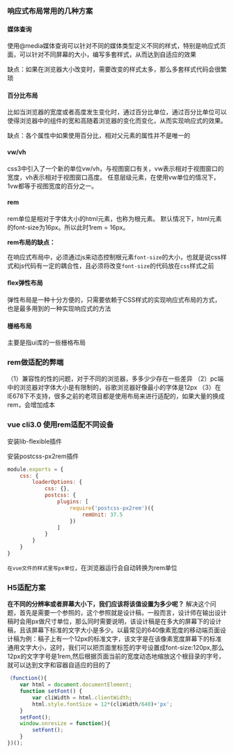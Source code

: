 ### 响应式布局常用的几种方案

#### 媒体查询

使用@media媒体查询可以针对不同的媒体类型定义不同的样式，特别是响应式页面，可以针对不同屏幕的大小，编写多套样式，从而达到自适应的效果

缺点：如果在浏览器大小改变时，需要改变的样式太多，那么多套样式代码会很繁琐

#### 百分比布局

比如当浏览器的宽度或者高度发生变化时，通过百分比单位，通过百分比单位可以使得浏览器中的组件的宽和高随着浏览器的变化而变化，从而实现响应式的效果。

缺点：各个属性中如果使用百分比，相对父元素的属性并不是唯一的

#### vw/vh

css3中引入了一个新的单位vw/vh，与视图窗口有关，vw表示相对于视图窗口的宽度，vh表示相对于视图窗口高度。 任意层级元素，在使用vw单位的情况下，1vw都等于视图宽度的百分之一。

#### rem

rem单位是相对于字体大小的html元素，也称为根元素。 默认情况下，html元素的font-size为16px。所以此时1rem = 16px。

**rem布局的缺点：**

在响应式布局中，必须通过js来动态控制根元素`font-size`的大小，也就是说css样式和js代码有一定的耦合性，且必须将改变`font-size`的代码放在`css`样式之前

#### flex弹性布局

弹性布局是一种十分方便的，只需要依赖于CSS样式的实现响应式布局的方式，也是最多用到的一种实现响应式的方法

#### 栅格布局

主要是指ui库的一些栅格布局

### rem做适配的弊端

（1）兼容性的性的问题，对于不同的浏览器，多多少少存在一些差异
（2）pc端中的浏览器对字体大小是有限制的，谷歌浏览器好像最小的字体是12px
（3）在IE678下不支持，很多之前的老项目都是使用布局来进行适配的，如果大量的换成rem，会增加成本

### vue cli3.0 使用rem适配不同设备

安装lib-flexible插件

安装postcss-px2rem插件

```js
module.exports = {
    css: {
        loaderOptions: {
            css: {},
            postcss: {
                plugins: [
                    require('postcss-px2rem')({
                        remUnit: 37.5
                    })
                ]
            }
        }
    }
}
```

`在vue文件的样式里写px单位`，在浏览器运行会自动转换为rem单位

### H5适配方案

<meta name="viewport" content="width=device-width,initial-scale=1,user-scalable=no"/>

**在不同的分辨率或者屏幕大小下，我们应该将该值设置为多少呢？**
解决这个问题，首先是需要一个参照的，这个参照就是设计稿，一般而言，设计师在输出设计稿时会用px做尺寸单位，那么同时需要说明，该设计稿是在多大的屏幕下的设计稿，且该屏幕下标准的文字大小是多少。以最常见的640像素宽度的移动端页面设计稿为例：稿子上有一个12px的标准文字，该文字是在该像素宽度屏幕下的标准通用文字大小，这时，我们可以把页面里<html>标签的字号设置成font-size:120px,那么12px的文字字号是1rem,然后根据页面当前的宽度动态地缩放这个根目录的字号，就可以达到文字和容器自适应的目的了

```js
（function(){
    var html = document.documentElement;
    function setFont() {
        var cliWidth = html.clientWidth;
        html.style.fontSize = 12*(cliWidth/640)+'px';
    }
    setFont();
    window.onresize = function(){
        setFont();
    }
})();
```


